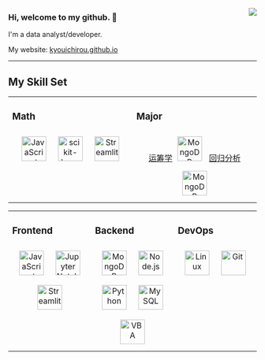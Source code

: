 <!--
**Kyouichirou/Kyouichirou** is a ✨ _special_ ✨ repository because its `README.md` (this file) appears on your GitHub profile.

Here are some ideas to get you started:

- 🔭 I’m currently working on ...
- 🌱 I’m currently learning ...
- 👯 I’m looking to collaborate on ...
- 🤔 I’m looking for help with ...
- 💬 Ask me about ...
- 📫 How to reach me: ...
- 😄 Pronouns: ...
- ⚡ Fun fact: ...
-->

<a href="https://kyouichirou.github.io/" target="_blank"><img align="right" src="https://github-readme-stats.vercel.app/api?username=kyouichirou&show_icons=true&count_private=false&theme=vue-dark" /></a>

### Hi, welcome to my github. 👋

I'm a data analyst/developer.

My website: [kyouichirou.github.io](https://kyouichirou.github.io/)

----

## My Skill Set

<table>
    <tbody>
        <tr>
            <td valign="top" width="33%">
                <h3 id="Math">Math</h3>
                <div align="center">
                    <a href="https://developers.google.cn/optimization" target="_blank" title="Google OR-Tools"><img
                            style="margin: 10px"
                            src="https://developers.google.cn/static/optimization/images/orLogo.png" alt="JavaScript"
                            height="50"></a>
                    <a href="https://scikit-learn.org/stable/index.html" target="_blank" title="Scikit-Learn"><img
                            style="margin: 10px"
                            src="https://analyticsdrift.com/wp-content/uploads/2021/04/Scikit-learn-free-course-768x432.jpg"
                            alt="scikit-learn" height="50"></a>
                    <a href="https://scipy.org/" target="_blank" title="Scipy"><img style="margin: 10px"
                            src="https://scipy.org/images/favicon.ico" alt="Streamlit" height="50"></a>
                </div>
            </td>
            <td valign="top" width="33%">
                <h3 id="Major">Major</h3>
                <div align="center">
                    <a href="https://www.mongodb.com/" target="_blank">运筹学<img style="margin: 10px"
                            src="https://prod-discovery.edx-cdn.org/media/course/image/15eed4cc-21c1-4107-80a0-d1057bc8f7ea-186b2ed21c9c.small.jpeg"
                            alt="MongoDB" height="50"></a>
                    <a href="https://www.mongodb.com/" target="_blank">回归分析<img style="margin: 10px"
                            src="https://tse1-mm.cn.bing.net/th/id/OIP-C.Ng7iyHe-Yu1swIC_Jkoz4wHaE8?rs=1&pid=ImgDetMain"
                            alt="MongoDB" height="50"></a>
                </div>
            </td>
        </tr>
    </tbody>
</table>

<table>
    <tbody>
        <tr>
            <td valign="top" width="33%">
                <h3 id="frontend">Frontend</h3>
                <div align="center">
                    <a href="https://www.javascript.com/" target="_blank" title="JavaScript"><img style="margin: 10px"
                            src="https://profilinator.rishav.dev/skills-assets/javascript-original.svg" alt="JavaScript"
                            height="50"></a>
                    <a href="https://jupyter.org/" target="_blank" title="Jupyter Notebook"><img style="margin: 10px"
                            src="https://imgconvert.csdnimg.cn/aHR0cHM6Ly9naXRlZS5jb20vbmJvZHlmdW4vdGVjaG5pY2FsX2Vzc2F5L3Jhdy9tYXN0ZXIvcmVzL2p1cHl0ZXIucG5n?x-oss-process=image/format,png"
                            alt="Jupyter Notebook" height="50"></a>
                    <a href="https://streamlit.io/" target="_blank" title="Streamlit"><img style="margin: 10px"
                            src="https://streamlit.io/favicon.svg" alt="Streamlit" height="50"></a>
                </div>
            </td>
            <td valign="top" width="33%">
                <h3 id="backend">Backend</h3>
                <div align="center">
                    <a href="https://www.mongodb.com/" target="_blank" title="MongoDB"><img style="margin: 10px"
                            src="https://profilinator.rishav.dev/skills-assets/mongodb-original-wordmark.svg"
                            alt="MongoDB" height="50"></a>
                    <a href="https://nodejs.org/" target="_blank" title='NodeJS"'><img style="margin: 10px"
                            src="https://nodejs.org/static/images/favicons/favicon.png" alt="Node.js" height="50"></a>
                    <a href="https://www.python.org/" target="_blank" title="Python"><img style="margin: 10px"
                            src="https://profilinator.rishav.dev/skills-assets/python-original.svg" alt="Python"
                            height="50"></a>
                    <a href="https://www.mysql.com/" target="_blank" title="MySQL"><img style="margin: 10px"
                            src="https://profilinator.rishav.dev/skills-assets/mysql-original-wordmark.svg" alt="MySQL"
                            height="50"></a>
                    <a href="https://learn.microsoft.com/en-us/office/vba/library-reference/concepts/getting-started-with-vba-in-office"
                        target="_blank" title="VBA"><img style="margin: 10px"
                            src="https://chejunkie.com/wp-content/uploads/2017/09/vba-category.svg" alt="VBA"
                            height="50"></a>
                </div>
            </td>
            <td valign="top" width="33%">
                <h3 id="devops">DevOps</h3>
                <div align="center">
                    <a href="https://www.linux.org/" target="_blank" title="Linux"><img style="margin: 10px"
                            src="https://profilinator.rishav.dev/skills-assets/linux-original.svg" alt="Linux"
                            height="50"></a>
                    <a href="https://github.com/" target="_blank" title="Git"><img style="margin: 10px"
                            src="https://profilinator.rishav.dev/skills-assets/git-scm-icon.svg" alt="Git"
                            height="50"></a>
                </div>
            </td>
        </tr>
    </tbody>
</table>

